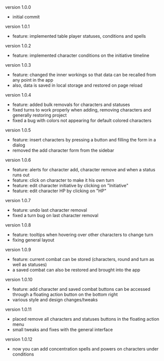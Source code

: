 version 1.0.0

- initial commit

version 1.0.1

- feature: implemented table player statuses, conditions and spells

version 1.0.2

- feature: implemented character conditions on the initiative timeline

version 1.0.3 

- feature: changed the inner workings so that data can be recalled from any point in the app
- also, data is saved in local storage and restored on page reload

version 1.0.4

- feature: added bulk removals for characters and statuses
- fixed turns to work properly when adding, removing characters and generally restoring project
- fixed a bug with colors not appearing for default colored characters

version 1.0.5

- feature: insert characters by pressing a button and filling the form in a dialog
- removed the add character form from the sidebar

version 1.0.6

- feature: alerts for character add, character remove and when a status runs out 
- feature: click on character to make it his own turn
- feature: edit character initiative by clicking on "Initiative"
- feature: edit character HP by clicking on "HP"

version 1.0.7

- feature: undo last character removal
- fixed a turn bug on last character removal

version 1.0.8

- feature: tooltips when hovering over other characters to change turn
- fixing general layout 

version 1.0.9

- feature: current combat can be stored (characters, round and turn as well as statuses)
- a saved combat can also be restored and brought into the app

version 1.0.10

- feature: add character and saved combat buttons can be accessed through a floating action button on the bottom right
- various style and design changes/tweaks

version 1.0.11

- placed remove all characters and statuses buttons in the floating action menu
- small tweaks and fixes with the general interface

version 1.0.12

- now you can add concentration spells and powers on characters under conditions